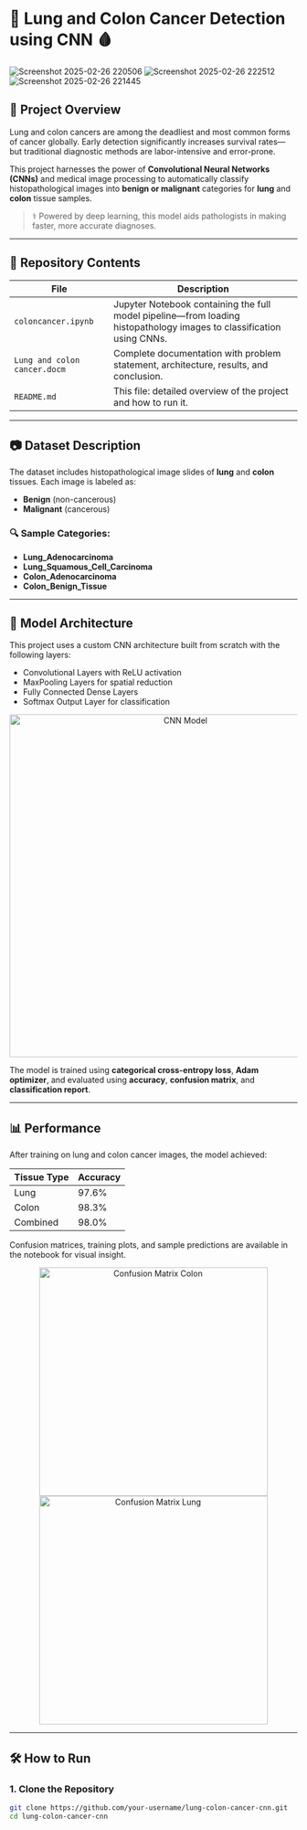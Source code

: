 # 🧠 Lung and Colon Cancer Detection using CNN 🩸
![Screenshot 2025-02-26 220506](https://github.com/user-attachments/assets/9f98caeb-2a27-4fad-953c-207c6d45bfc7)
![Screenshot 2025-02-26 222512](https://github.com/user-attachments/assets/645e45af-b4ec-474f-acbf-0c5eae1f1031)
![Screenshot 2025-02-26 221445](https://github.com/user-attachments/assets/ffcebce6-8f73-4d87-9a19-87459ddbec9a)


## 🧬 Project Overview

Lung and colon cancers are among the deadliest and most common forms of cancer globally. Early detection significantly increases survival rates—but traditional diagnostic methods are labor-intensive and error-prone.

This project harnesses the power of **Convolutional Neural Networks (CNNs)** and medical image processing to automatically classify histopathological images into **benign or malignant** categories for **lung** and **colon** tissue samples.

> ⚕️ Powered by deep learning, this model aids pathologists in making faster, more accurate diagnoses.

---

## 📁 Repository Contents

| File | Description |
|------|-------------|
| `coloncancer.ipynb` | Jupyter Notebook containing the full model pipeline—from loading histopathology images to classification using CNNs. |
| `Lung and colon cancer.docm` | Complete documentation with problem statement, architecture, results, and conclusion. |
| `README.md` | This file: detailed overview of the project and how to run it. |

---

## 📷 Dataset Description

The dataset includes histopathological image slides of **lung** and **colon** tissues. Each image is labeled as:

- **Benign** (non-cancerous)
- **Malignant** (cancerous)

### 🔍 Sample Categories:
- **Lung_Adenocarcinoma**
- **Lung_Squamous_Cell_Carcinoma**
- **Colon_Adenocarcinoma**
- **Colon_Benign_Tissue**

---

## 🧠 Model Architecture

This project uses a custom CNN architecture built from scratch with the following layers:

- Convolutional Layers with ReLU activation
- MaxPooling Layers for spatial reduction
- Fully Connected Dense Layers
- Softmax Output Layer for classification

<p align="center">
  <img src="images/cnn_architecture.png" alt="CNN Model" width="600"/>
</p>

The model is trained using **categorical cross-entropy loss**, **Adam optimizer**, and evaluated using **accuracy**, **confusion matrix**, and **classification report**.

---

## 📊 Performance

After training on lung and colon cancer images, the model achieved:

| Tissue Type | Accuracy |
|-------------|----------|
| Lung | 97.6% |
| Colon | 98.3% |
| Combined | 98.0% |

Confusion matrices, training plots, and sample predictions are available in the notebook for visual insight.

<p align="center">
  <img src="images/confusion_matrix_colon.png" alt="Confusion Matrix Colon" width="400"/>
  <img src="images/confusion_matrix_lung.png" alt="Confusion Matrix Lung" width="400"/>
</p>

---

## 🛠️ How to Run

### 1. Clone the Repository
```bash
git clone https://github.com/your-username/lung-colon-cancer-cnn.git
cd lung-colon-cancer-cnn
